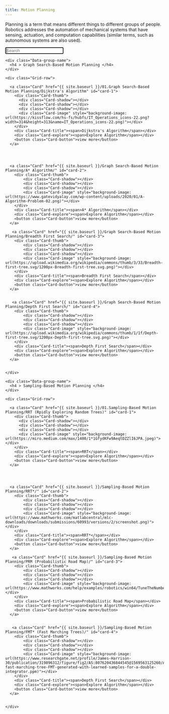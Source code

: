 ```yaml
---
title: Motion Planning 
---
```

Planning is a term that means different things to different groups of people. Robotics addresses the automation of mechanical systems that have sensing, actuation, and computation capabilities (similar terms, such as autonomous systems are also used).
   
<div class="Search-dataset">
    <form  action="{{ site.baseurl }}/search/" method="get">
      <input type="text" name="q" id="search-input" placeholder="Search" autofocus>
      <input type="submit" value="Search" style="display: none;">
    </form>
</div>

<div class="Grid ">

    <div class="Data-group-name">
      <h4 > Graph Search-Based Motion Planning </h4>
    </div>

    <div class="Grid-row">
  
      <a class="Card" href="{{ site.baseurl }}/01.Graph Search-Based Motion Planning/Dijkstra's Algorithm" id="card-1">
        <div class="Card-thumb">
          <div class="Card-shadow"></div>
          <div class="Card-shadow"></div>
          <div class="Card-shadow"></div>
          <div class="Card-image" style="background-image: url(https://kissflow.com/hs-fs/hubfs/IT_Operations_icons-22.png?width=314&height=313&name=IT_Operations_icons-22.png)"></div>
        </div>
        <div class="Card-title"><span>Dijkstra's Algorithm</span></div>
        <div class="Card-explore"><span>Explore Algorithm</span></div>
        <button class="Card-button">view more</button>
      </a>

   


      <a class="Card" href="{{ site.baseurl }}/Graph Search-Based Motion Planning/A* Algorithm/" id="card-2">
        <div class="Card-thumb">
            <div class="Card-shadow"></div>
            <div class="Card-shadow"></div>
            <div class="Card-shadow"></div>
            <div class="Card-image" style="background-image: url(https://www.gatevidyalay.com/wp-content/uploads/2020/01/A-Algorithm-Problem-02.png)"></div>
        </div>
        <div class="Card-title"><span>A* Algorithm</span></div>
        <div class="Card-explore"><span>Explore Algorithm</span></div>
        <button class="Card-button">view more</button>
      </a>
       
       <a class="Card" href="{{ site.baseurl }}/Graph Search-Based Motion Planning/Breadth First Search/" id="card-3">
        <div class="Card-thumb">
            <div class="Card-shadow"></div>
            <div class="Card-shadow"></div>
            <div class="Card-shadow"></div>
            <div class="Card-image" style="background-image: url(https://upload.wikimedia.org/wikipedia/commons/thumb/3/33/Breadth-first-tree.svg/1200px-Breadth-first-tree.svg.png)"></div>
        </div>
        <div class="Card-title"><span>Breadth First Search</span></div>
        <div class="Card-explore"><span>Explore Algorithm</span></div>
        <button class="Card-button">view more</button>
      </a>
       
       
       <a class="Card" href="{{ site.baseurl }}/Graph Search-Based Motion Planning/Depth First Search/" id="card-4">
        <div class="Card-thumb">
            <div class="Card-shadow"></div>
            <div class="Card-shadow"></div>
            <div class="Card-shadow"></div>
            <div class="Card-image" style="background-image: url(https://upload.wikimedia.org/wikipedia/commons/thumb/1/1f/Depth-first-tree.svg/1200px-Depth-first-tree.svg.png)"></div>
        </div>
        <div class="Card-title"><span>Depth First Search</span></div>
        <div class="Card-explore"><span>Explore Algorithm</span></div>
        <button class="Card-button">view more</button>
      </a>


    </div>
   
   
   
   <div class="Grid ">

    <div class="Data-group-name">
      <h4 > Sampling-Based Motion Planning </h4>
    </div>

    <div class="Grid-row">
  
      <a class="Card" href="{{ site.baseurl }}/01.Sampling-Based Motion Planning/RRT (Rpidly Exploring Random Trees)" id="card-1">
        <div class="Card-thumb">
          <div class="Card-shadow"></div>
          <div class="Card-shadow"></div>
          <div class="Card-shadow"></div>
          <div class="Card-image" style="background-image: url(https://miro.medium.com/max/1400/1*1GfydKFw9AeqtDZZlI6JPA.jpeg)"></div>
        </div>
        <div class="Card-title"><span>RRT</span></div>
        <div class="Card-explore"><span>Explore Algorithm</span></div>
        <button class="Card-button">view more</button>
      </a>

   


      <a class="Card" href="{{ site.baseurl }}/Sampling-Based Motion Planning/RRT*/" id="card-2">
        <div class="Card-thumb">
            <div class="Card-shadow"></div>
            <div class="Card-shadow"></div>
            <div class="Card-shadow"></div>
            <div class="Card-image" style="background-image: url(https://www.mathworks.com/matlabcentral/mlc-downloads/downloads/submissions/60993/versions/2/screenshot.png)"></div>
        </div>
        <div class="Card-title"><span>RRT*</span></div>
        <div class="Card-explore"><span>Explore Algorithm</span></div>
        <button class="Card-button">view more</button>
      </a>
       
       <a class="Card" href="{{ site.baseurl }}/Sampling-Based Motion Planning/PRM (Probabilistic Road Map)/" id="card-3">
        <div class="Card-thumb">
            <div class="Card-shadow"></div>
            <div class="Card-shadow"></div>
            <div class="Card-shadow"></div>
            <div class="Card-image" style="background-image: url(https://www.mathworks.com/help/examples/robotics/win64/TuneTheNumberOfNodesExample_03.png)"></div>
        </div>
        <div class="Card-title"><span>Probabilistic Road Map</span></div>
        <div class="Card-explore"><span>Explore Algorithm</span></div>
        <button class="Card-button">view more</button>
      </a>
       
       
       <a class="Card" href="{{ site.baseurl }}/Sampling-Based Motion Planning/FMT* (Fast Marching Trees)/" id="card-4">
        <div class="Card-thumb">
            <div class="Card-shadow"></div>
            <div class="Card-shadow"></div>
            <div class="Card-shadow"></div>
            <div class="Card-image" style="background-image: url(https://www.researchgate.net/profile/James-Harrison-30/publication/319896312/figure/fig2/AS:807620436844545@1569563125260/A-fast-marching-tree-FMT-generated-with-learned-samples-for-a-double-integrator.ppm)"></div>
        </div>
        <div class="Card-title"><span>Depth First Search</span></div>
        <div class="Card-explore"><span>Explore Algorithm</span></div>
        <button class="Card-button">view more</button>
      </a>


    </div>
